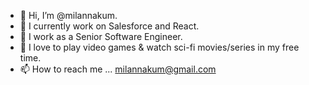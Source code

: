 - 👋 Hi, I’m @milannakum.
- 👀 I currently work on Salesforce and React.
- 🌱 I work as a Senior Software Engineer.
- 💞️ I love to play video games & watch sci-fi movies/series in my free time.
- 📫 How to reach me ... milannakum@gmail.com

<!---
milannakum/milannakum is a ✨ special ✨ repository because its `README.md` (this file) appears on your GitHub profile.
You can click the Preview link to take a look at your changes.
--->
